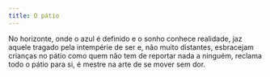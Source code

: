 ```yaml
---
title: O pátio
---
```


No horizonte, onde o azul é definido e o sonho conhece realidade, jaz aquele tragado pela intempérie de ser e, não muito distantes, esbracejam crianças no pátio como quem não tem de reportar nada a ninguém, reclama todo o pátio para si, é mestre na arte de se mover sem dor.
